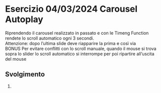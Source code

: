 Esercizio 04/03/2024
Carousel Autoplay
===
Riprendendo il carousel realizzato in passato  e con le Timeng Function rendete lo scroll automatico ogni 3 secondi.<br>
Attenzione: dopo l’ultima slide deve riapparire la prima e così via<br>
BONUS
Per evitare conflitti con lo scroll manuale, quando il mouse si trova sopra lo slider lo scroll automatico si interrompe per poi ripartire all’uscita del mouse
## Svolgimento
1. 